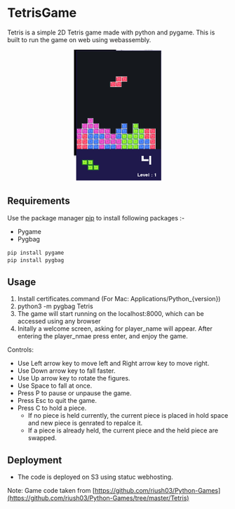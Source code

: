 # TetrisGame 

Tetris is a simple 2D Tetris game made with python and pygame. This is built to run the game on web using webassembly.

<p align='center'>
	<img src='app.png' width=200 height=300>
</p>

## Requirements

Use the package manager [pip](https://pip.pypa.io/en/stable/) to install following packages :-
* Pygame
* Pygbag

```bash
pip install pygame
pip install pygbag
```

## Usage

1. Install certificates.command (For Mac: Applications/Python_{version})
2. python3 -m pygbag Tetris
3. The game will start running on the localhost:8000, which can be accessed using any browser
4. Initally a welcome screen, asking for player_name will appear. After entering the player_nmae press enter, and enjoy the game.

Controls:
* Use Left arrow key to move left and Right arrow key to move right.
* Use Down arrow key to fall faster.
* Use Up arrow key to rotate the figures.
* Use Space to fall at once.
* Press P to pause or unpause the game.
* Press Esc to quit the game.
* Press C to hold a piece. 
	* If no piece is held currently, the current piece is placed in hold space and new piece is genrated to repalce it.
	* If a piece is already held, the current piece and the held piece are swapped.

 ## Deployment
 * The code is deployed on S3 using statuc webhosting.

Note: Game code taken from [https://github.com/riush03/Python-Games](https://github.com/riush03/Python-Games/tree/master/Tetris)

